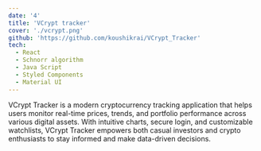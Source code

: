 ```yaml
---
date: '4'
title: 'VCrypt tracker'
cover: './vcrypt.png'
github: 'https://github.com/koushikrai/VCrypt_Tracker'
tech:
  - React
  - Schnorr algorithm
  - Java Script
  - Styled Components
  - Material UI
---
```


VCrypt Tracker is a modern cryptocurrency tracking application that helps users monitor real-time prices, trends, and portfolio performance across various digital assets. With intuitive charts, secure login, and customizable watchlists, VCrypt Tracker empowers both casual investors and crypto enthusiasts to stay informed and make data-driven decisions.